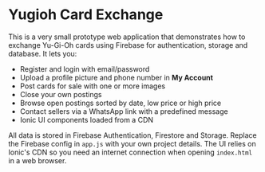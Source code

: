 # Yugioh Card Exchange

This is a very small prototype web application that demonstrates how to exchange Yu-Gi-Oh cards using Firebase for authentication, storage and database. It lets you:

- Register and login with email/password
- Upload a profile picture and phone number in **My Account**
- Post cards for sale with one or more images
- Close your own postings
- Browse open postings sorted by date, low price or high price
- Contact sellers via a WhatsApp link with a predefined message
- Ionic UI components loaded from a CDN

All data is stored in Firebase Authentication, Firestore and Storage. Replace the Firebase config in `app.js` with your own project details. The UI relies on Ionic's CDN so you need an internet connection when opening `index.html` in a web browser.
